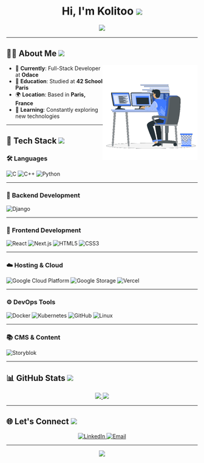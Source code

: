 <h1 align="center">
  <b>Hi, I'm Kolitoo</b> <img src="https://media.giphy.com/media/hvRJCLFzcasrR4ia7z/giphy.gif" width="35">
</h1>

<p align="center">
  <a href="https://github.com/DenverCoder1/readme-typing-svg">
    <img src="https://readme-typing-svg.herokuapp.com?font=Fira+Code&weight=600&size=25&pause=1000&color=1BE1FF&center=true&vCenter=true&width=600&height=60&lines=Kolitoo;Student+at+42Paris;Backend+%7C+Frontend+%7C+DevOps+Enthusiast">
  </a>
</p>

---

## 🧑‍💻 About Me <img src="https://media.giphy.com/media/WUlplcMpOCEmTGBtBW/giphy.gif" width="30">

<img align="right" src="https://github.com/0xAbdulKhalid/0xAbdulKhalid/raw/main/assets/mdImages/Right_Side.gif" width="250">

- 💼 **Currently**: Full-Stack Developer at **Odace**  
- 🏫 **Education**: Studied at **42 School Paris**  
- 🌍 **Location**: Based in **Paris, France**  
- 🌱 **Learning**: Constantly exploring new technologies  

---

## 🚀 Tech Stack <img src="https://media.giphy.com/media/3o7aD2d7hy9ktXNDP2/giphy.gif" width="30">

### 🛠️ **Languages**
![C](https://img.shields.io/badge/C%20-%232370ED.svg?style=for-the-badge&logo=c&logoColor=white)
![C++](https://img.shields.io/badge/C++%20-%2300599C.svg?style=for-the-badge&logo=c%2B%2B&logoColor=white)
![Python](https://img.shields.io/badge/Python%20-%2314354C.svg?style=for-the-badge&logo=python&logoColor=white)

---

### 🔧 **Backend Development**
![Django](https://img.shields.io/badge/Django%20-%23092E20.svg?style=for-the-badge&logo=django&logoColor=white)

---

### 🎨 **Frontend Development**
![React](https://img.shields.io/badge/React%20-%2361DAFB.svg?style=for-the-badge&logo=react&logoColor=white)
![Next.js](https://img.shields.io/badge/Next.js%20-%23000000.svg?style=for-the-badge&logo=nextdotjs&logoColor=white)
![HTML5](https://img.shields.io/badge/HTML5%20-%23E34F26.svg?style=for-the-badge&logo=html5&logoColor=white)
![CSS3](https://img.shields.io/badge/CSS3%20-%231572B6.svg?style=for-the-badge&logo=css3&logoColor=white)

---

### ☁️ **Hosting & Cloud**
![Google Cloud Platform](https://img.shields.io/badge/Google%20Cloud%20Platform-%234285F4.svg?style=for-the-badge&logo=google-cloud&logoColor=white)
![Google Storage](https://img.shields.io/badge/Google%20Storage-%234285F4.svg?style=for-the-badge&logo=google-cloud&logoColor=white)
![Vercel](https://img.shields.io/badge/Vercel-%23000000.svg?style=for-the-badge&logo=vercel&logoColor=white)

---

### ⚙️ **DevOps Tools**
![Docker](https://img.shields.io/badge/Docker-%232496ED.svg?style=for-the-badge&logo=docker&logoColor=white)
![Kubernetes](https://img.shields.io/badge/Kubernetes-%23326CE5.svg?style=for-the-badge&logo=kubernetes&logoColor=white)
![GitHub](https://img.shields.io/badge/GitHub-%23121011.svg?style=for-the-badge&logo=github&logoColor=white)
![Linux](https://img.shields.io/badge/Linux-FCC624?style=for-the-badge&logo=linux&logoColor=black)

---

### 📚 **CMS & Content**
![Storyblok](https://img.shields.io/badge/Storyblok-%230F2A40.svg?style=for-the-badge&logo=storyblok&logoColor=white)

---

## 📊 GitHub Stats <img src="https://media.giphy.com/media/iIqmM5tTjmpOB9mpbn/giphy.gif" width="30">

<div align="center">

<a href="https://github.com/kolitoo/">
  <img src="https://github-readme-stats.vercel.app/api?username=kolitoo&include_all_commits=true&count_private=true&show_icons=true&line_height=30&title_color=38F2E3&icon_color=47B5FF&text_color=CFCFCF&bg_color=0E1117" width="450"/>
  <img src="https://github-readme-stats.vercel.app/api/top-langs?username=kolitoo&show_icons=true&locale=en&layout=compact&title_color=38F2E3&text_color=CFCFCF&bg_color=0E1117" width="375"/>
</a>

</div>

---

## 🌐 Let's Connect <img src="https://media.giphy.com/media/jqNPzdTTxQfOgOqpO4/giphy.gif" width="30">

<p align="center">
  <a href="https://www.linkedin.com/in/alexandre-bourdon-ab0058188/" target="_blank">
    <img src="https://img.shields.io/badge/LinkedIn-405DE6?style=for-the-badge&logo=linkedin&logoColor=white" alt="LinkedIn">
  </a>
  <a href="mailto:alex2107@outlook.fr" target="_blank">
    <img src="https://img.shields.io/badge/Email-EA4335?style=for-the-badge&logo=gmail&logoColor=white" alt="Email">
  </a>
</p>

---

<div align="center">
  <img src="https://user-images.githubusercontent.com/73097560/115834477-dbab4500-a447-11eb-908a-139a6edaec5c.gif">
</div>
